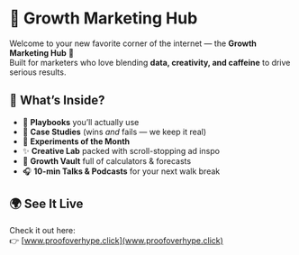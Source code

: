 # 🌱 Growth Marketing Hub

Welcome to your new favorite corner of the internet — the **Growth Marketing Hub** 🎯  
Built for marketers who love blending **data, creativity, and caffeine** to drive serious results.

## 🎒 What’s Inside?

- 📘 **Playbooks** you’ll actually use
- 🧠 **Case Studies** (wins *and* fails — we keep it real)
- 🔬 **Experiments of the Month**
- ✨ **Creative Lab** packed with scroll-stopping ad inspo
- 🧰 **Growth Vault** full of calculators & forecasts
- 🎧 **10-min Talks & Podcasts** for your next walk break

## 🌍 See It Live

Check it out here:  
👉 [www.proofoverhype.click](www.proofoverhype.click)
